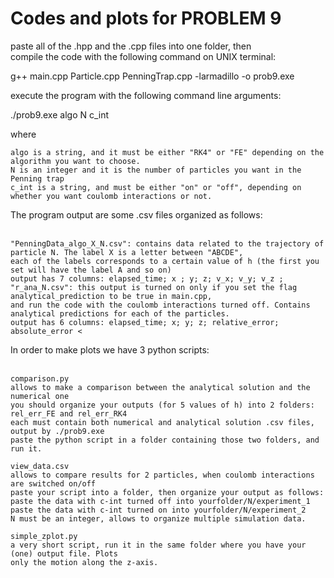 # Codes and plots for PROBLEM 9<br>

paste all of the .hpp and the .cpp files into one folder, then <br>
compile the code with the following command on UNIX terminal:<br>

g++ main.cpp Particle.cpp PenningTrap.cpp -larmadillo -o prob9.exe<br>

execute the program with the following command line arguments:<br>

./prob9.exe algo N c_int <br>

where <br>

	algo is a string, and it must be either "RK4" or "FE" depending on the algorithm you want to choose.
	N is an integer and it is the number of particles you want in the Penning trap
	c_int is a string, and must be either "on" or "off", depending on whether you want coulomb interactions or not.

The program output are some .csv files organized as follows:<br><br>

	"PenningData_algo_X_N.csv": contains data related to the trajectory of particle N. The label X is a letter between "ABCDE", 
	each of the labels corresponds to a certain value of h (the first you set will have the label A and so on)
	output has 7 columns: elapsed_time; x ; y; z; v_x; v_y; v_z ;
	"r_ana_N.csv": this output is turned on only if you set the flag analytical_prediction to be true in main.cpp,
	and run the code with the coulomb interactions turned off. Contains analytical predictions for each of the particles. 
	output has 6 columns: elapsed_time; x; y; z; relative_error; absolute_error <
	
In order to make plots we have 3 python scripts: <br><br>
	
 	comparison.py
 	allows to make a comparison between the analytical solution and the numerical one
 	you should organize your outputs (for 5 values of h) into 2 folders:
 	rel_err_FE and rel_err_RK4
 	each must contain both numerical and analytical solution .csv files, output by ./prob9.exe
 	paste the python script in a folder containing those two folders, and run it.
 	
 	view_data.csv
 	allows to compare results for 2 particles, when coulomb interactions are switched on/off
 	paste your script into a folder, then organize your output as follows:
 	paste the data with c-int turned off into yourfolder/N/experiment_1
 	paste the data with c-int turned on into yourfolder/N/experiment_2
	N must be an integer, allows to organize multiple simulation data.
 	
 	simple_zplot.py
 	a very short script, run it in the same folder where you have your (one) output file. Plots
 	only the motion along the z-axis.
 	
 	
 	
 	
 		 	
